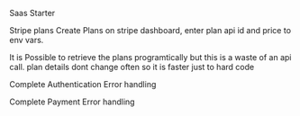 Saas Starter

Stripe plans
Create Plans on stripe dashboard, enter plan api id and price to env vars.

It is Possible to retrieve the plans programtically but this is a waste
of an api call. plan details dont change often so it is faster just to hard code

Complete Authentication Error handling

Complete Payment Error handling
